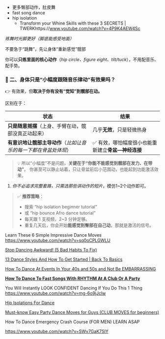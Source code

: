 * 更多臀部动作，肚皮舞
* fast song dance
* hip isolation
    * Transform your Whine Skills with these 3 SECRETS | TWERKhttps://www.youtube.com/watch?v=4P9K4AEW4Sc

*练舞时光脚更好（脚底能感受地面）*

不要急于“跳舞”，先让身体“重新感觉”髋部

你可以**只练里面的核心动作**（*hip circle、figure eight、tilt/tuck*），不用配音乐、配手势。

### 🕺 二、身体只是“小幅度跟随音乐律动”有效果吗？

👉 有效果，但**取决于你有没有“觉知”到髋部在动。**

区别在于：

| 状态                                                         | 结果                                              |
| ------------------------------------------------------------ | ------------------------------------------------- |
| **只是随意摇摆**（上身、手臂在动，髋部没真正动起来）         | 几乎**无效**，只是轻微热身                        |
| **有意识地让髋部主导动作**（*比如让音乐的每一下都在骨盆处体现*） | ✅ 有效，哪怕幅度很小也能重新建立**骨盆—神经连接** |

> 💡 所以“小幅度”不是问题，**关键在于“你能不能感觉到髋部在发力、在带动”**。
>  你甚至可以静止站着，只让骨盆前后小范围动，也能起到功能激活效果。

1. *你不必追求完整套路，只需选那些讲动作的短片*，模仿1~2个动作即可。

> ✅ **推荐策略**：
>
> - 搜索 “hip isolation beginner tutorial”
> - 或 “hip bounce Afro dance tutorial”
> - 每天跟 1 支视频，2~3 分钟足够。
> - 重复几天后，你会开始**能感觉到臀部在自己动**，那就是激活的信号。



Learn These 6 Simple Impressive Dance Moves
https://www.youtube.com/watch?v=sq0oCPLGWLU

[Stop Dancing Awkward! (5 Bad Habits To Fix)](https://www.youtube.com/watch?v=zFbFxl9dJGM)

[13 Dance Styles And How To Get Started | Back To Basics](https://www.youtube.com/watch?v=DBGoSFIv__4&t=1020s&pp=0gcJCQYKAYcqIYzv)





[How To Dance At Events In Your 40s and 50s and Not Be EMBARRASSING](https://www.youtube.com/watch?v=HRi95ZhyNqM)

**[How To Dance To Fast Songs With RHYTHM At A Club Or A Party](https://www.youtube.com/watch?v=ZYjq9BDipu0)**

You Will Instantly LOOK CONFIDENT Dancing If You Do This 1 Thing
https://www.youtube.com/watch?v=mg-6o9jJclw

[Hip Isolations For Dance](https://www.youtube.com/watch?v=esoeGCONxVw)

[Must-know Easy Party Dance Moves for Guys (CLUB MOVES for beginners)](https://www.youtube.com/watch?v=VbLj4caTUXI)





How To Dance Emergency Crash Course (FOR MEN) LEARN ASAP

https://www.youtube.com/watch?v=SWv7GaK7SlY